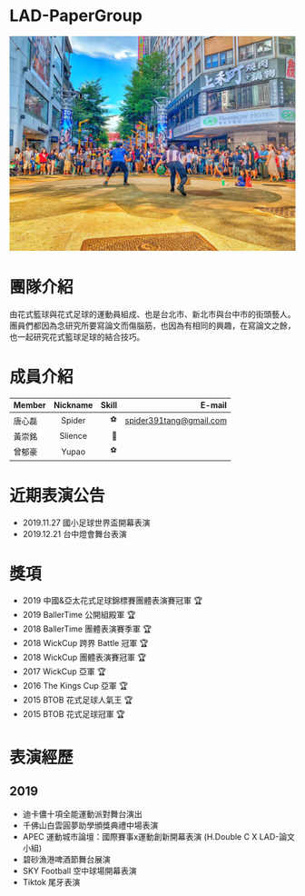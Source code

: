 # LAD-PaperGroup

<img src="https://github.com/spider391Tang/LAD-PaperGroup/blob/master/photo/LAD-%E8%AB%96%E6%96%87%E5%B0%8F%E7%B5%84.jpg" width="600" alt="西門町街頭演出"/>

# 團隊介紹
由花式籃球與花式足球的運動員組成、也是台北市、新北市與台中市的街頭藝人。
團員們都因為念研究所要寫論文而傷腦筋，也因為有相同的興趣，在寫論文之餘，也一起研究花式籃球足球的結合技巧。

# 成員介紹

Member|Nickname|Skill|E-mail
--|:--:|--:|--:
唐心磊|Spider|⚽|spider391tang@gmail.com
黃崇銘|Slience|🏀|
曾郁豪|Yupao|⚽|

# 近期表演公告
* 2019.11.27 國小足球世界盃開幕表演
* 2019.12.21 台中燈會舞台表演

# 獎項
* 2019 中國&亞太花式足球錦標賽團體表演賽冠軍  🏆
* 2019 BallerTime 公開組殿軍 🏆
* 2018 BallerTime 團體表演賽季軍 🏆
* 2018 WickCup 跨界 Battle 冠軍 🏆
* 2018 WickCup 團體表演賽冠軍 🏆
* 2017 WickCup 亞軍 🏆
* 2016 The Kings Cup 亞軍 🏆
* 2015 BTOB 花式足球人氣王 🏆
* 2015 BTOB 花式足球冠軍 🏆

# 表演經歷
## 2019 
* 迪卡儂十項全能運動派對舞台演出
* 千佛山白雲圓夢助學頒獎典禮中場表演
* APEC 運動城市論壇：國際賽事x運動創新開幕表演 (H.Double C X LAD-論文小組)
* 碧砂漁港啤酒節舞台展演
* SKY Football 空中球場開幕表演
* Tiktok 尾牙表演
